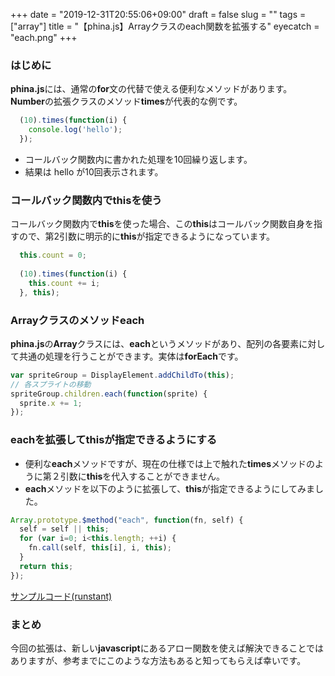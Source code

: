 +++
date = "2019-12-31T20:55:06+09:00"
draft = false
slug = ""
tags = ["array"]
title = "【phina.js】Arrayクラスのeach関数を拡張する"
eyecatch = "each.png"
+++

### はじめに
**phina.js**には、通常の**for**文の代替で使える便利なメソッドがあります。
**Number**の拡張クラスのメソッド**times**が代表的な例です。

```javascript
  (10).times(function(i) {
    console.log('hello');
  });
```

- コールバック関数内に書かれた処理を10回繰り返します。
- 結果は hello が10回表示されます。

### コールバック関数内でthisを使う
コールバック関数内で**this**を使った場合、この**this**はコールバック関数自身を指すので、第2引数に明示的に**this**が指定できるようになっています。

```javascript
  this.count = 0;
  
  (10).times(function(i) {
    this.count += i;
  }, this);
```

### Arrayクラスのメソッドeach
**phina.js**の**Array**クラスには、**each**というメソッドがあり、配列の各要素に対して共通の処理を行うことができます。実体は**forEach**です。

```javascript
var spriteGroup = DisplayElement.addChildTo(this);
// 各スプライトの移動
spriteGroup.children.each(function(sprite) {
  sprite.x += 1;
});
```

### eachを拡張してthisが指定できるようにする
* 便利な**each**メソッドですが、現在の仕様では上で触れた**times**メソッドのように第２引数に**this**を代入することができません。
* **each**メソッドを以下のように拡張して、**this**が指定できるようにしてみました。

```javascript
Array.prototype.$method("each", function(fn, self) {
  self = self || this;
  for (var i=0; i<this.length; ++i) {
    fn.call(self, this[i], i, this);
  }
  return this;
});
```

[サンプルコード(runstant)](https://runstant.com/alkn203/projects/da45048c)

### まとめ
今回の拡張は、新しい**javascript**にあるアロー関数を使えば解決できることではありますが、参考までにこのような方法もあると知ってもらえば幸いです。
